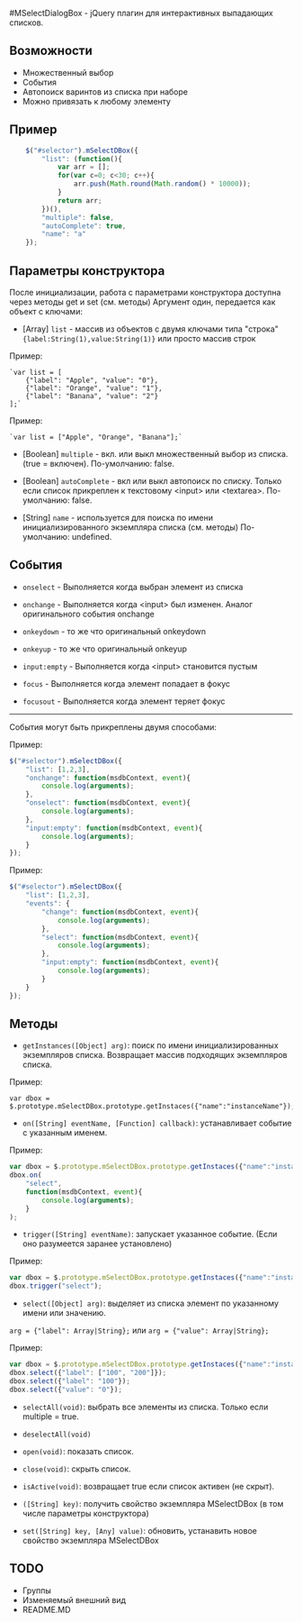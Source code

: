 #MSelectDialogBox - jQuery плагин для интерактивных выпадающих списков.

Возможности
----------------------------------
- Множественный выбор
- События
- Автопоиск варинтов из списка при наборе
- Можно привязать к любому элементу

Пример
----------------------------------
~~~~~ javascript
	$("#selector").mSelectDBox({
		"list": (function(){
			var arr = [];
			for(var c=0; c<30; c++){
				arr.push(Math.round(Math.random() * 10000));
			}
			return arr;
		})(),
		"multiple": false,
		"autoComplete": true,
		"name": "a"
	});
~~~~~

Параметры конструктора
----------------------------------

После инициализации, работа с параметрами конструктора доступна через методы get и set (см. методы)
Аргумент один, передается как объект с ключами:

* [Array] `list` - массив из объектов с двумя ключами типа "строка" `{label:String(1),value:String(1)}` или просто массив строк

Пример:

	`var list = [
		{"label": "Apple", "value": "0"},
		{"label": "Orange", "value": "1"},
		{"label": "Banana", "value": "2"}
	];`

Пример:

	`var list = ["Apple", "Orange", "Banana"];`


* [Boolean] `multiple` - вкл. или выкл множественный выбор из списка. (true = включен).
По-умолчанию: false.


* [Boolean] `autoComplete` - вкл или выкл автопоиск по списку. Только если список прикреплен к текстовому \<input\> или \<textarea\>.
По-умолчанию: false.


* [String] `name` - используется для поиска по имени инициализированного экземпляра списка (см. методы)
По-умолчанию: undefined.


События
----------------------------------
* `onselect` - Выполняется когда выбран элемент из списка

* `onchange` - Выполняется когда \<input\> был изменен. Аналог оригинального события onchange

* `onkeydown` - то же что оригинальный onkeydown

* `onkeyup` - то же что оригинальный onkeyup

* `input:empty` - Выполняется когда \<input\> становится пустым

* `focus` - Выполняется когда элемент попадает в фокус

* `focusout` - Выполняется когда элемент теряет фокус

--------------------------------------

События могут быть прикреплены двумя способами:

Пример:
~~~~~ javascript
$("#selector").mSelectDBox({
	"list": [1,2,3],
	"onchange": function(msdbContext, event){
		console.log(arguments);
	},
	"onselect": function(msdbContext, event){
		console.log(arguments);
	},
	"input:empty": function(msdbContext, event){
		console.log(arguments);
	}
});
~~~~~

Пример:
~~~~~ javascript
$("#selector").mSelectDBox({
	"list": [1,2,3],
	"events": {
		"change": function(msdbContext, event){
			console.log(arguments);
		},
		"select": function(msdbContext, event){
			console.log(arguments);
		},
		"input:empty": function(msdbContext, event){
			console.log(arguments);
		}
	}
});
~~~~~

Методы
----------------------------------
* `getInstances([Object] arg)`: поиск по имени инициализированных экземпляров списка.
Возвращает массив подходящих экземпляров списка.

Пример:
```
var dbox = $.prototype.mSelectDBox.prototype.getInstaces({"name":"instanceName"});
```


* `on([String] eventName, [Function] callback)`: устанавливает событие с указанным именем.

Пример:
~~~~~ javascript
var dbox = $.prototype.mSelectDBox.prototype.getInstaces({"name":"instanceName"})[0];
dbox.on(
	"select",
	function(msdbContext, event){
		console.log(arguments);
	}
);
~~~~~


* `trigger([String] eventName)`: запускает указанное событие. (Если оно разумеется заранее установлено)

Пример:
~~~~~ javascript
var dbox = $.prototype.mSelectDBox.prototype.getInstaces({"name":"instanceName"})[0];
dbox.trigger("select");
~~~~~


* `select([Object] arg)`: выделяет из списка элемент по указанному имени или значению.

`arg = {"label": Array|String};` или `arg = {"value": Array|String};`

Пример:
~~~~~ javascript
var dbox = $.prototype.mSelectDBox.prototype.getInstaces({"name":"instanceName"})[0];
dbox.select({"label": ["100", "200"]});
dbox.select({"label": "100"});
dbox.select({"value": "0"});
~~~~~


* `selectAll(void)`: выбрать все элементы из списка. Только если multiple = true.

* `deselectAll(void)`

* `open(void)`: показать список.

* `close(void)`: скрыть список.

* `isActive(void)`: возвращает true если список активен (не скрыт).

* `([String] key)`: получить свойство экземпляра MSelectDBox (в том числе параметры конструктора)

* `set([String] key, [Any] value)`: обновить, устанавить новое свойство экземпляра MSelectDBox

TODO
--------------------------------------
- Группы
- Изменяемый внешний вид
- README.MD
